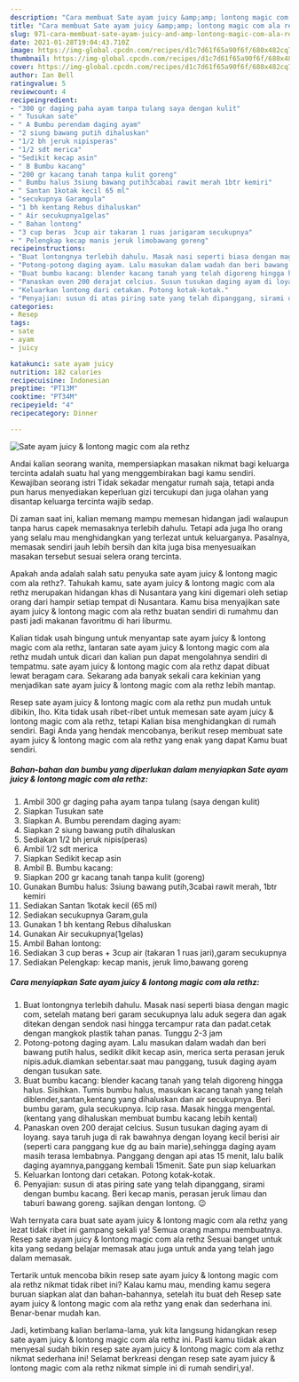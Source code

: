 ```yaml
---
description: "Cara membuat Sate ayam juicy &amp;amp; lontong magic com ala rethz yang lezat dan Mudah Dibuat"
title: "Cara membuat Sate ayam juicy &amp;amp; lontong magic com ala rethz yang lezat dan Mudah Dibuat"
slug: 971-cara-membuat-sate-ayam-juicy-and-amp-lontong-magic-com-ala-rethz-yang-lezat-dan-mudah-dibuat
date: 2021-01-28T19:04:43.710Z
image: https://img-global.cpcdn.com/recipes/d1c7d61f65a90f6f/680x482cq70/sate-ayam-juicy-lontong-magic-com-ala-rethz-foto-resep-utama.jpg
thumbnail: https://img-global.cpcdn.com/recipes/d1c7d61f65a90f6f/680x482cq70/sate-ayam-juicy-lontong-magic-com-ala-rethz-foto-resep-utama.jpg
cover: https://img-global.cpcdn.com/recipes/d1c7d61f65a90f6f/680x482cq70/sate-ayam-juicy-lontong-magic-com-ala-rethz-foto-resep-utama.jpg
author: Ian Bell
ratingvalue: 5
reviewcount: 4
recipeingredient:
- "300 gr daging paha ayam tanpa tulang saya dengan kulit"
- " Tusukan sate"
- " A Bumbu perendam daging ayam"
- "2 siung bawang putih dihaluskan"
- "1/2 bh jeruk nipisperas"
- "1/2 sdt merica"
- "Sedikit kecap asin"
- " B Bumbu kacang"
- "200 gr kacang tanah tanpa kulit goreng"
- " Bumbu halus 3siung bawang putih3cabai rawit merah 1btr kemiri"
- " Santan 1kotak kecil 65 ml"
- "secukupnya Garamgula"
- "1 bh kentang Rebus dihaluskan"
- " Air secukupnya1gelas"
- " Bahan lontong"
- "3 cup beras  3cup air takaran 1 ruas jarigaram secukupnya"
- " Pelengkap kecap manis jeruk limobawang goreng"
recipeinstructions:
- "Buat lontongnya terlebih dahulu. Masak nasi seperti biasa dengan magic com, setelah matang beri garam secukupnya lalu aduk segera dan agak ditekan dengan sendok nasi hingga tercampur rata dan padat.cetak dengan mangkok plastik tahan panas. Tunggu 2-3 jam"
- "Potong-potong daging ayam. Lalu masukan dalam wadah dan beri bawang putih halus, sedikit dikit kecap asin, merica serta perasan jeruk nipis.aduk.diamkan sebentar.saat mau panggang, tusuk daging ayam dengan tusukan sate."
- "Buat bumbu kacang: blender kacang tanah yang telah digoreng hingga halus. Sisihkan. Tumis bumbu halus, masukan kacang tanah yang telah diblender,santan,kentang yang dihaluskan dan air secukupnya. Beri bumbu garam, gula secukupnya. Icip rasa. Masak hingga mengental. (kentang yang dihaluskan membuat bumbu kacang lebih kental)"
- "Panaskan oven 200 derajat celcius. Susun tusukan daging ayam di loyang. saya taruh juga di rak bawahnya dengan loyang kecil berisi air (seperti cara panggang kue dg au bain marie),sehingga daging ayam masih terasa lembabnya. Panggang dengan api atas 15 menit, lalu balik daging ayamnya,panggang kembali 15menit. Sate pun siap keluarkan"
- "Keluarkan lontong dari cetakan. Potong kotak-kotak."
- "Penyajian: susun di atas piring sate yang telah dipanggang, sirami dengan bumbu kacang. Beri kecap manis, perasan jeruk limau dan taburi bawang goreng. sajikan dengan lontong. 😉"
categories:
- Resep
tags:
- sate
- ayam
- juicy

katakunci: sate ayam juicy 
nutrition: 182 calories
recipecuisine: Indonesian
preptime: "PT13M"
cooktime: "PT34M"
recipeyield: "4"
recipecategory: Dinner

---
```



![Sate ayam juicy &amp; lontong magic com ala rethz](https://img-global.cpcdn.com/recipes/d1c7d61f65a90f6f/680x482cq70/sate-ayam-juicy-lontong-magic-com-ala-rethz-foto-resep-utama.jpg)

Andai kalian seorang wanita, mempersiapkan masakan nikmat bagi keluarga tercinta adalah suatu hal yang menggembirakan bagi kamu sendiri. Kewajiban seorang istri Tidak sekadar mengatur rumah saja, tetapi anda pun harus menyediakan keperluan gizi tercukupi dan juga olahan yang disantap keluarga tercinta wajib sedap.

Di zaman  saat ini, kalian memang mampu memesan hidangan jadi walaupun tanpa harus capek memasaknya terlebih dahulu. Tetapi ada juga lho orang yang selalu mau menghidangkan yang terlezat untuk keluarganya. Pasalnya, memasak sendiri jauh lebih bersih dan kita juga bisa menyesuaikan masakan tersebut sesuai selera orang tercinta. 



Apakah anda adalah salah satu penyuka sate ayam juicy &amp; lontong magic com ala rethz?. Tahukah kamu, sate ayam juicy &amp; lontong magic com ala rethz merupakan hidangan khas di Nusantara yang kini digemari oleh setiap orang dari hampir setiap tempat di Nusantara. Kamu bisa menyajikan sate ayam juicy &amp; lontong magic com ala rethz buatan sendiri di rumahmu dan pasti jadi makanan favoritmu di hari liburmu.

Kalian tidak usah bingung untuk menyantap sate ayam juicy &amp; lontong magic com ala rethz, lantaran sate ayam juicy &amp; lontong magic com ala rethz mudah untuk dicari dan kalian pun dapat mengolahnya sendiri di tempatmu. sate ayam juicy &amp; lontong magic com ala rethz dapat dibuat lewat beragam cara. Sekarang ada banyak sekali cara kekinian yang menjadikan sate ayam juicy &amp; lontong magic com ala rethz lebih mantap.

Resep sate ayam juicy &amp; lontong magic com ala rethz pun mudah untuk dibikin, lho. Kita tidak usah ribet-ribet untuk memesan sate ayam juicy &amp; lontong magic com ala rethz, tetapi Kalian bisa menghidangkan di rumah sendiri. Bagi Anda yang hendak mencobanya, berikut resep membuat sate ayam juicy &amp; lontong magic com ala rethz yang enak yang dapat Kamu buat sendiri.

<!--inarticleads1-->

##### Bahan-bahan dan bumbu yang diperlukan dalam menyiapkan Sate ayam juicy &amp; lontong magic com ala rethz:

1. Ambil 300 gr daging paha ayam tanpa tulang (saya dengan kulit)
1. Siapkan  Tusukan sate
1. Siapkan  A. Bumbu perendam daging ayam:
1. Siapkan 2 siung bawang putih dihaluskan
1. Sediakan 1/2 bh jeruk nipis(peras)
1. Ambil 1/2 sdt merica
1. Siapkan Sedikit kecap asin
1. Ambil  B. Bumbu kacang:
1. Siapkan 200 gr kacang tanah tanpa kulit (goreng)
1. Gunakan  Bumbu halus: 3siung bawang putih,3cabai rawit merah, 1btr kemiri
1. Sediakan  Santan 1kotak kecil (65 ml)
1. Sediakan secukupnya Garam,gula
1. Gunakan 1 bh kentang Rebus dihaluskan
1. Gunakan  Air secukupnya(1gelas)
1. Ambil  Bahan lontong:
1. Sediakan 3 cup beras + 3cup air (takaran 1 ruas jari),garam secukupnya
1. Sediakan  Pelengkap: kecap manis, jeruk limo,bawang goreng




<!--inarticleads2-->

##### Cara menyiapkan Sate ayam juicy &amp; lontong magic com ala rethz:

1. Buat lontongnya terlebih dahulu. Masak nasi seperti biasa dengan magic com, setelah matang beri garam secukupnya lalu aduk segera dan agak ditekan dengan sendok nasi hingga tercampur rata dan padat.cetak dengan mangkok plastik tahan panas. Tunggu 2-3 jam
1. Potong-potong daging ayam. Lalu masukan dalam wadah dan beri bawang putih halus, sedikit dikit kecap asin, merica serta perasan jeruk nipis.aduk.diamkan sebentar.saat mau panggang, tusuk daging ayam dengan tusukan sate.
1. Buat bumbu kacang: blender kacang tanah yang telah digoreng hingga halus. Sisihkan. Tumis bumbu halus, masukan kacang tanah yang telah diblender,santan,kentang yang dihaluskan dan air secukupnya. Beri bumbu garam, gula secukupnya. Icip rasa. Masak hingga mengental. (kentang yang dihaluskan membuat bumbu kacang lebih kental)
1. Panaskan oven 200 derajat celcius. Susun tusukan daging ayam di loyang. saya taruh juga di rak bawahnya dengan loyang kecil berisi air (seperti cara panggang kue dg au bain marie),sehingga daging ayam masih terasa lembabnya. Panggang dengan api atas 15 menit, lalu balik daging ayamnya,panggang kembali 15menit. Sate pun siap keluarkan
1. Keluarkan lontong dari cetakan. Potong kotak-kotak.
1. Penyajian: susun di atas piring sate yang telah dipanggang, sirami dengan bumbu kacang. Beri kecap manis, perasan jeruk limau dan taburi bawang goreng. sajikan dengan lontong. 😉




Wah ternyata cara buat sate ayam juicy &amp; lontong magic com ala rethz yang lezat tidak ribet ini gampang sekali ya! Semua orang mampu membuatnya. Resep sate ayam juicy &amp; lontong magic com ala rethz Sesuai banget untuk kita yang sedang belajar memasak atau juga untuk anda yang telah jago dalam memasak.

Tertarik untuk mencoba bikin resep sate ayam juicy &amp; lontong magic com ala rethz nikmat tidak ribet ini? Kalau kamu mau, mending kamu segera buruan siapkan alat dan bahan-bahannya, setelah itu buat deh Resep sate ayam juicy &amp; lontong magic com ala rethz yang enak dan sederhana ini. Benar-benar mudah kan. 

Jadi, ketimbang kalian berlama-lama, yuk kita langsung hidangkan resep sate ayam juicy &amp; lontong magic com ala rethz ini. Pasti kamu tiidak akan menyesal sudah bikin resep sate ayam juicy &amp; lontong magic com ala rethz nikmat sederhana ini! Selamat berkreasi dengan resep sate ayam juicy &amp; lontong magic com ala rethz nikmat simple ini di rumah sendiri,ya!.

